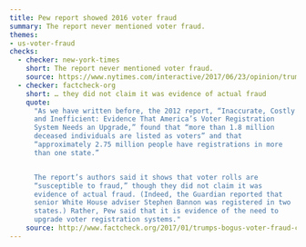 ```yaml
---
title: Pew report showed 2016 voter fraud
summary: The report never mentioned voter fraud.
themes:
- us-voter-fraud
checks:
  - checker: new-york-times
    short: The report never mentioned voter fraud.
    source: https://www.nytimes.com/interactive/2017/06/23/opinion/trumps-lies.html
  - checker: factcheck-org
    short: … they did not claim it was evidence of actual fraud
    quote:
      "As we have written before, the 2012 report, “Inaccurate, Costly
      and Inefficient: Evidence That America’s Voter Registration
      System Needs an Upgrade,” found that “more than 1.8 million
      deceased individuals are listed as voters” and that
      “approximately 2.75 million people have registrations in more
      than one state.”


      The report’s authors said it shows that voter rolls are
      “susceptible to fraud,” though they did not claim it was
      evidence of actual fraud. (Indeed, the Guardian reported that
      senior White House adviser Stephen Bannon was registered in two
      states.) Rather, Pew said that it is evidence of the need to
      upgrade voter registration systems."
    source: http://www.factcheck.org/2017/01/trumps-bogus-voter-fraud-claims-revisited/
---
```

